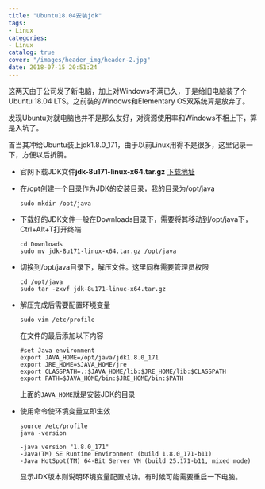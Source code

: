 ```yaml
---
title: "Ubuntu18.04安装jdk"
tags:
- Linux
categories:
- Linux
catalog: true
cover: "/images/header_img/header-2.jpg"
date: 2018-07-15 20:51:24
---
```


这两天由于公司发了新电脑，加上对Windows不满已久，于是给旧电脑装了个Ubuntu 18.04 LTS。之前装的Windows和Elementary OS双系统算是放弃了。

发现Ubuntu对就电脑也并不是那么友好，对资源使用率和Windows不相上下，算是入坑了。

首当其冲给Ubuntu装上jdk1.8.0_171，由于以前Linux用得不是很多，这里记录一下，方便以后折腾。

- 官网下载JDK文件**jdk-8u171-linux-x64.tar.gz**  [下载地址](http://www.oracle.com/technetwork/java/javase/downloads/jdk8-downloads-2133151.html)

- 在/opt创建一个目录作为JDK的安装目录，我的目录为/opt/java

  ```
  sudo mkdir /opt/java
  ```

- 下载好的JDK文件一般在Downloads目录下，需要将其移动到/opt/java下，Ctrl+Alt+T打开终端

  ```
  cd Downloads
  sudo mv jdk-8u171-linux-x64.tar.gz /opt/java
  ```

- 切换到/opt/java目录下，解压文件。这里同样需要管理员权限

  ```
  cd /opt/java
  sudo tar -zxvf jdk-8u171-linuc-x64.tar.gz
  ```

- 解压完成后需要配置环境变量

  ```
  sudo vim /etc/profile
  ```

  在文件的最后添加以下内容

  ```
  #set Java environment
  export JAVA_HOME=/opt/java/jdk1.8.0_171
  export JRE_HOME=$JAVA_HOME/jre
  export CLASSPATH=.:$JAVA_HOME/lib:$JRE_HOME/lib:$CLASSPATH
  export PATH=$JAVA_HOME/bin:$JRE_HOME/bin:$PATH
  ```

  上面的`JAVA_HOME`就是安装JDK的目录

- 使用命令使环境变量立即生效

  ```
  source /etc/profile
  java -version
  
  -java version "1.8.0_171"
  -Java(TM) SE Runtime Environment (build 1.8.0_171-b11)
  -Java HotSpot(TM) 64-Bit Server VM (build 25.171-b11, mixed mode)
  ```

  显示JDK版本则说明环境变量配置成功。有时候可能需要重启一下电脑。